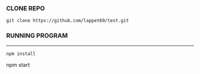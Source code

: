 ### CLONE REPO

```
git clone https://github.com/lappet69/test.git
```

### RUNNING PROGRAM

---

```
npm install

```

npm start

```



